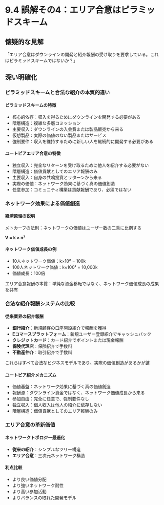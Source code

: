 # 9.4 誤解その4：エリア合意はピラミッドスキーム

## 懐疑的な見解
「エリア合意はダウンラインの開発と紹介報酬の受け取りを要求している。これはピラミッドスキームではないか？」

## 深い明確化

### ピラミッドスキームと合法な紹介の本質的違い

#### ピラミッドスキームの特徴
- 核心的依存：収入を得るためにダウンラインを開発する必要がある
- 階層構造：複雑な多層コミッション
- 主要収入：ダウンラインの入会費または製品販売から来る
- 仮想製品：実際の価値のない製品またはサービス
- 強制要件：収入を維持するために新しい人を継続的に開発する必要がある

#### ユートピアエリア合意の特徴
- 独立収入：完全なリターンを受け取るために他人を紹介する必要がない
- 階層構造：価値貢献としてのエリア報酬のみ
- 主要収入：自身の共鳴投資とリターンから来る
- 実際の価値：ネットワーク効果に基づく真の価値創造
- 任意参加：コミュニティ構築は貢献報酬であり、必須ではない

### ネットワーク効果による価値創造

#### 経済原理の説明
メトカーフの法則：ネットワークの価値はユーザー数の二乗に比例する

**V = k × n²**

#### ネットワーク価値成長の例
- 10人ネットワーク価値：k×10² = 100k
- 100人ネットワーク価値：k×100² = 10,000k
- 価値成長：100倍

エリア合意報酬の本質：単純な資金移転ではなく、ネットワーク価値成長の成果を共有

### 合法な紹介報酬システムの比較

#### 従来業界の紹介報酬
- **銀行紹介**：新規顧客の口座開設紹介で報酬を獲得
- **Eコマースプラットフォーム**：新規ユーザー登録紹介でキャッシュバック
- **クレジットカード**：カード紹介でポイントまたは現金報酬
- **保険代理店**：保険紹介で手数料
- **不動産仲介**：取引紹介で手数料

これらはすべて合法なビジネスモデルであり、実際の価値創造があるかが鍵

#### ユートピア紹介メカニズム
- 価値基盤：ネットワーク効果に基づく真の価値創造
- 報酬源：ダウンライン資金ではなく、ネットワーク価値成長から来る
- 参加自由：完全に任意で、強制要件なし
- 独立収入：個人収入は他人の紹介に依存しない
- 階層構造：価値貢献としてのエリア報酬のみ

### エリア合意の革新価値

#### ネットワークトポロジー最適化
- **従来の紹介**：シンプルなツリー構造
- **エリア合意**：三次元ネットワーク構造

#### 利点比較
- より良い価値分配
- より強いネットワーク耐性
- より高い参加活動
- よりバランスの取れた開発モデル